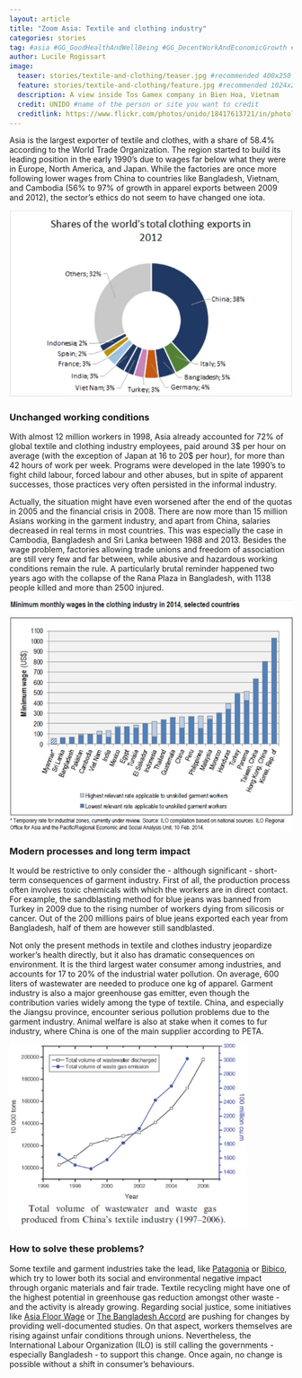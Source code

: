 ```yaml
---
layout: article
title: "Zoom Asia: Textile and clothing industry"
categories: stories
tag: #asia #GG_GoodHealthAndWellBeing #GG_DecentWorkAndEconomicGrowth #GG_IndustryInnovationAndInfrastructure #GG_ReducedInequalities #GG_ResponsibleConsumptionAndProduction #GG_ClimateAction #garment #textile #clothes #humanrights #laborrights
author: Lucile Rogissart
image:
  teaser: stories/textile-and-clothing/teaser.jpg #recommended 400x250
  feature: stories/textile-and-clothing/feature.jpg #recommended 1024x256
  description: A view inside Tos Gamex company in Bien Hoa, Vietnam
  credit: UNIDO #name of the person or site you want to credit
  creditlink: https://www.flickr.com/photos/unido/18417613721/in/photolist-u4v5Ua-t7vptX-u4uDve-bwrt3z-7NkjpC-93z2Um-eYkq5p-9NzW1H-e9KGnq-aUZzXc-bLNpEB-bLNqMi-93uBkT-7EswRe-bpYL8L-bpYKYd-93z3qm-93z2yE-5cCUc4-fjMbw7-93ydpE-dgSQpG-dgSQjd-dgSQf7-qw7sGc-dgSPMe-7xwPdD-8V1n2U-93vcrP-85ALCK-93vbAe-93ygtw-2jVopq-93uz7X-bpYLj9-cHtU6d-nYbRGQ-ofosm4-8YYfMf-8YYghq-8YUAQp-8YXE7S-8YYg1W-bpYLo7-bCTHqP-bpYLf9-d63iLf-5ZnhVa-nYbE4Q-nYbNpZ #url to their site or licensing
---
```


Asia is the largest exporter of textile and clothes, with a share of 58.4% according to the World Trade Organization. The region started to build its leading position in the early 1990’s due to wages far below what they were in Europe, North America, and Japan. While the factories are once more following lower wages from China to countries like Bangladesh, Vietnam, and Cambodia (56% to 97% of growth in apparel exports between 2009 and 2012), the sector’s ethics do not seem to have changed one iota. 

<img src="/images/stories/textile-and-clothing/shares-clothing-export.jpg">

<h3>Unchanged working conditions</h3>

With almost 12 million workers in 1998, Asia already accounted for 72% of global textile and clothing industry employees, paid around 3$ per hour on average (with the exception of Japan at 16 to 20$ per hour), for more than 42 hours of work per week. Programs were developed in the late 1990’s to fight child labour, forced labour and other abuses, but in spite of apparent successes, those practices very often persisted in the informal industry.

Actually, the situation might have even worsened after the end of the quotas in 2005 and the financial crisis in 2008. There are now more than 15 million Asians working in the garment industry, and apart from China, salaries decreased in real terms in most countries. This was especially the case in Cambodia, Bangladesh and Sri Lanka between 1988 and 2013. Besides the wage problem, factories allowing trade unions and freedom of association are still very few and far between, while abusive and hazardous working conditions remain the rule. A particularly brutal reminder happened two years ago with the collapse of the Rana Plaza in Bangladesh, with 1138 people killed and more than 2500 injured. 

<img src="/images/stories/textile-and-clothing/minimum-wage.jpg">

<h3>Modern processes and long term impact</h3>

It would be restrictive to only consider the - although significant - short-term consequences of garment industry. First of all, the production process often involves toxic chemicals with which the workers are in direct contact. For example, the sandblasting method for blue jeans was banned from Turkey in 2009 due to the rising number of workers dying from silicosis or cancer. Out of the 200 millions pairs of blue jeans exported each year from Bangladesh, half of them are however still sandblasted. 

Not only the present methods in textile and clothes industry jeopardize worker’s health directly, but it also has dramatic consequences on environment. It is the third largest water consumer among industries, and accounts for 17 to 20% of the industrial water pollution.  On average, 600 liters of wastewater are needed to produce one kg of apparel. Garment industry is also a major greenhouse gas emitter, even though the contribution varies widely among the type of textile. China, and especially the Jiangsu province, encounter serious pollution problems due to the garment industry. Animal welfare is also at stake when it comes to fur industry, where China is one of the main supplier according to PETA.

<img src="/images/stories/textile-and-clothing/waste-china-textile.jpg">

<h3>How to solve these problems?</h3>

Some textile and garment industries take the lead, like [Patagonia](http://www.patagonia.com/international) or [Bibico](http://www.bibico.co.uk/), which try to lower both its social and environmental negative impact through organic materials and fair trade. Textile recycling might have one of the highest potential in greenhouse gas reduction amongst other waste - and the activity is already growing. Regarding social justice, some initiatives like [Asia Floor Wage](http://asia.floorwage.org/) or [The Bangladesh Accord](http://bangladeshaccord.org/) are pushing for changes by providing well-documented studies. On that aspect, workers themselves are rising against unfair conditions through unions. Nevertheless, the International Labour Organization (ILO) is still calling the governments - especially Bangladesh - to support this change. Once again, no change is possible without a shift in consumer’s behaviours. 

